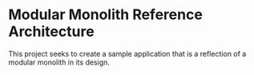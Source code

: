 # Modular Monolith Reference Architecture

This project seeks to create a sample application that is a reflection
of a modular monolith in its design.